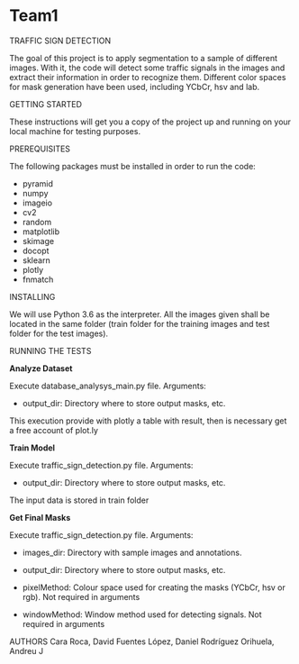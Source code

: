 # Team1
TRAFFIC SIGN DETECTION

The goal of this project is to apply segmentation to a sample of different images.
With it, the code will detect some traffic signals in the images and extract their information in order to recognize them.
Different color spaces for mask generation have been used, including YCbCr, hsv and lab.

GETTING STARTED

These instructions will get you a copy of the project up and running on your local machine for testing purposes. 

PREREQUISITES

The following packages must be installed in order to run the code:

- pyramid
- numpy
- imageio
- cv2
- random
- matplotlib
- skimage
- docopt
- sklearn
- plotly
- fnmatch

INSTALLING

We will use Python 3.6 as the interpreter. All the images given shall be located in the same folder (train folder for the training images
and test folder for the test images).


RUNNING THE TESTS

**Analyze Dataset**

Execute database_analysys_main.py file. Arguments:

- output_dir: Directory where to store output masks, etc. 

This execution provide with plotly a table with result, then is necessary get a free account of plot.ly

**Train Model**

Execute traffic_sign_detection.py file. Arguments:

- output_dir: Directory where to store output masks, etc. 

The input data is stored in train folder

**Get Final Masks**

Execute traffic_sign_detection.py file. Arguments:

- images_dir: Directory with sample images and annotations. 

- output_dir: Directory where to store output masks, etc.

- pixelMethod: Colour space used for creating the masks (YCbCr, hsv or rgb). Not required in arguments

- windowMethod: Window method used for detecting signals. Not required in arguments

AUTHORS
Cara Roca, David
Fuentes López, Daniel
Rodríguez Orihuela, Andreu J
